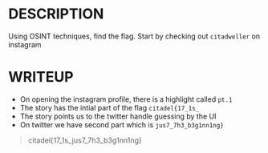 # DESCRIPTION
Using OSINT techniques, find the flag. Start by checking out `citadweller` on instagram

# WRITEUP

- On opening the instagram profile, there is a highlight called `pt.1`
- The story has the intial part of the flag `citadel{17_1s_`
- The story points us to the twitter handle guessing by the UI
- On twitter we have second part which is `jus7_7h3_b3g1nn1ng}`

> citadel{17_1s_jus7_7h3_b3g1nn1ng}
